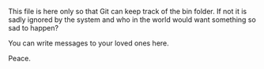 This file is here only so that Git can keep track of the bin folder. If not it is sadly ignored by the system and who in the world would want something so sad to happen?

You can write messages to your loved ones here.

Peace.
